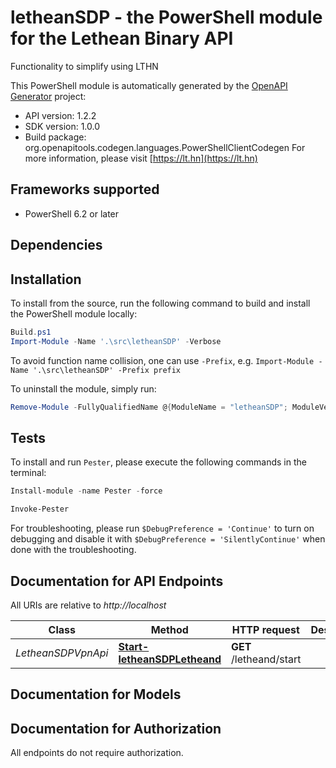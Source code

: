 # letheanSDP - the PowerShell module for the Lethean Binary API

Functionality to simplify using LTHN

This PowerShell module is automatically generated by the [OpenAPI Generator](https://openapi-generator.tech) project:

- API version: 1.2.2
- SDK version: 1.0.0
- Build package: org.openapitools.codegen.languages.PowerShellClientCodegen
    For more information, please visit [https://lt.hn](https://lt.hn)

<a name="frameworks-supported"></a>
## Frameworks supported
- PowerShell 6.2 or later

<a name="dependencies"></a>
## Dependencies

<a name="installation"></a>
## Installation


To install from the source, run the following command to build and install the PowerShell module locally:
```powershell
Build.ps1
Import-Module -Name '.\src\letheanSDP' -Verbose
```

To avoid function name collision, one can use `-Prefix`, e.g. `Import-Module -Name '.\src\letheanSDP' -Prefix prefix`

To uninstall the module, simply run:
```powershell
Remove-Module -FullyQualifiedName @{ModuleName = "letheanSDP"; ModuleVersion = "1.0.0"}
```

<a name="tests"></a>
## Tests

To install and run `Pester`, please execute the following commands in the terminal:

```powershell
Install-module -name Pester -force

Invoke-Pester
```

For troubleshooting, please run `$DebugPreference = 'Continue'` to turn on debugging and disable it with `$DebugPreference = 'SilentlyContinue'` when done with the troubleshooting.

## Documentation for API Endpoints

All URIs are relative to *http://localhost*

Class | Method | HTTP request | Description
------------ | ------------- | ------------- | -------------
*LetheanSDPVpnApi* | [**Start-letheanSDPLetheand**](docs/LetheanSDPVpnApi.md#Start-letheanSDPLetheand) | **GET** /letheand/start | 


## Documentation for Models



## Documentation for Authorization

All endpoints do not require authorization.
